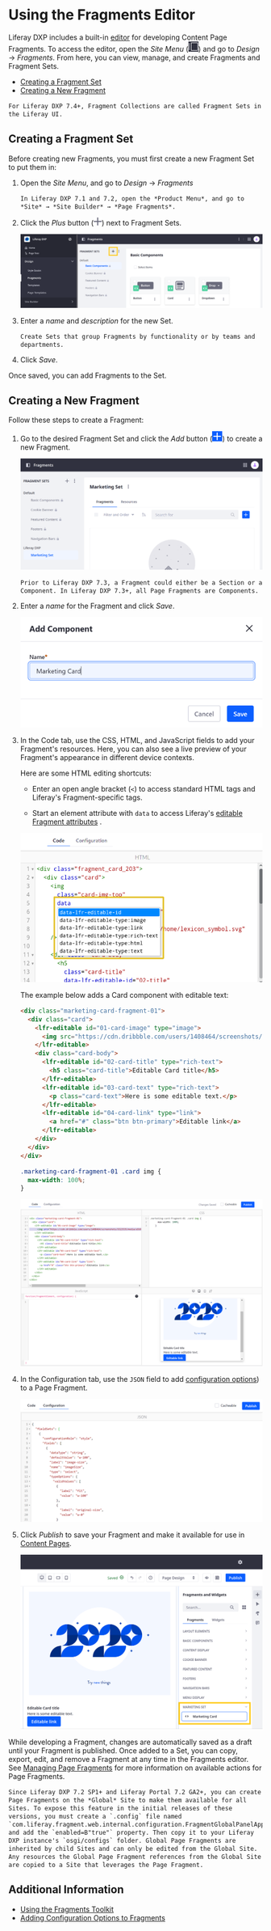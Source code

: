 # Using the Fragments Editor

Liferay DXP includes a built-in [editor](../reference/fragments/page-fragment-editor-interface-reference.md) for developing Content Page Fragments. To access the editor, open the *Site Menu* (![Site Menu](../../../images/icon-product-menu.png)) and go to *Design* &rarr; *Fragments*. From here, you can view, manage, and create Fragments and  Fragment Sets.

* [Creating a Fragment Set](#creating-a-fragment-set)
* [Creating a New Fragment](#creating-a-new-fragment)

```{note}
For Liferay DXP 7.4+, Fragment Collections are called Fragment Sets in the Liferay UI.
```

## Creating a Fragment Set

Before creating new Fragments, you must first create a new Fragment Set to put them in:

1. Open the *Site Menu*, and go to *Design* &rarr; *Fragments*

    ```{note}
    In Liferay DXP 7.1 and 7.2, open the *Product Menu*, and go to *Site* → *Site Builder* → *Page Fragments*.
    ```

1. Click the *Plus* button (![Add Button](../../../images/icon-plus.png)) next to Fragment Sets.

   ![Click the Plus button nest to Fragment Sets.](./using-the-fragments-editor/images/01.png)

1. Enter a *name* and *description* for the new Set.

    ```{tip}
    Create Sets that group Fragments by functionality or by teams and departments.
    ```

1. Click *Save*.

Once saved, you can add Fragments to the Set.

## Creating a New Fragment

Follow these steps to create a Fragment:

1. Go to the desired Fragment Set and click the *Add* button (![Add Button](../../../images/icon-add.png)) to create a new Fragment.

   ![Go to the desired Fragment Set and click the Add Button.](./using-the-fragments-editor/images/02.png)

   ```{note}
   Prior to Liferay DXP 7.3, a Fragment could either be a Section or a Component. In Liferay DXP 7.3+, all Page Fragments are Components.
   ```

1. Enter a *name* for the Fragment and click *Save*.

    ![Enter a name for the new Fragment.](./using-the-fragments-editor/images/03.png)

1. In the Code tab, use the CSS, HTML, and JavaScript fields to add your Fragment's resources. Here, you can also see a live preview of your Fragment's appearance in different device contexts.

    Here are some HTML editing shortcuts:

    * Enter an open angle bracket (`<`) to access standard HTML tags and Liferay's Fragment-specific tags.

    * Start an element attribute with `data` to access Liferay's [editable Fragment attributes](../reference/fragments/fragment-specific-tags-reference.md) .

    ![Liferay's editable Fragment attributes are available in the editor.](./using-the-fragments-editor/images/04.png)

    The example below adds a Card component with editable text:

    ```html
    <div class="marketing-card-fragment-01">
      <div class="card">
        <lfr-editable id="01-card-image" type="image">
          <img src="https://cdn.dribbble.com/users/1408464/screenshots/9323535/media/a5b9a76256562e878ecc6dc5cd0fadf0.png" class="card-img-top" alt="2020 - Try New Things">
        </lfr-editable>
        <div class="card-body">
          <lfr-editable id="02-card-title" type="rich-text">
            <h5 class="card-title">Editable Card title</h5>
          </lfr-editable>
          <lfr-editable id="03-card-text" type="rich-text">
            <p class="card-text">Here is some editable text.</p>
          </lfr-editable>
          <lfr-editable id="04-card-link" type="link">
            <a href="#" class="btn btn-primary">Editable link</a>
          </lfr-editable>
        </div>
      </div>
    </div>
    ```

    ```css
    .marketing-card-fragment-01 .card img {
      max-width: 100%;
    }
    ```

    ![Add CSS, HTML, and Javascript resources to the Fragment and see a live preview.](./using-the-fragments-editor/images/05.png)

1. In the Configuration tab, use the `JSON` field to add [configuration options](./adding-configuration-options-to-fragments.md)) to a Page Fragment.

   ![Add configuration options to a Page Fragment.](./using-the-fragments-editor/images/06.png)

1. Click *Publish* to save your Fragment and make it available for use in [Content Pages](../../creating-pages/understanding-pages/understanding-pages.md#content-pages).

    ![The Fragment can be used in Content Pages.](./using-the-fragments-editor/images/07.png)

While developing a Fragment, changes are automatically saved as a draft until your Fragment is published. Once added to a Set, you can copy, export, edit, and remove a Fragment at any time in the Fragments editor. See [Managing Page Fragments](../../displaying-content/using-fragments/managing-page-fragments.md) for more information on available actions for Page Fragments.

```{note}
Since Liferay DXP 7.2 SP1+ and Liferay Portal 7.2 GA2+, you can create Page Fragments on the *Global* Site to make them available for all Sites. To expose this feature in the initial releases of these versions, you must create a `.config` file named `com.liferay.fragment.web.internal.configuration.FragmentGlobalPanelAppConfiguration.config` and add the `enabled=B"true"` property. Then copy it to your Liferay DXP instance's `osgi/configs` folder. Global Page Fragments are inherited by child Sites and can only be edited from the Global Site. Any resources the Global Page Fragment references from the Global Site are copied to a Site that leverages the Page Fragment.
```

## Additional Information

* [Using the Fragments Toolkit](./using-the-fragments-toolkit.md)
* [Adding Configuration Options to Fragments](./adding-configuration-options-to-fragments.md)
